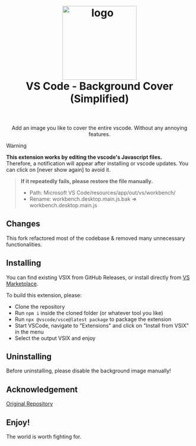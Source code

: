 <h1 align="center">
  <br>
    <img src="https://user-images.githubusercontent.com/14969576/61449520-b55d9900-a987-11e9-9dc9-e81fa416688c.png" alt="logo" width="200">
  <br>
  VS Code - Background Cover (Simplified)
  <br>

  <br>
</h1>

<p align="center">
Add an image you like to cover the entire vscode. Without any annoying features.
</p>

> [!WARNING]
>
> **This extension works by editing the vscode's Javascript files.**  
> Therefore, a notification will appear after installing or vscode updates. You can click on [never show again] to avoid it.

> **If it repeatedly fails, please restore the file manually.**
>
> - Path: Microsoft VS Code/resources/app/out/vs/workbench/
> - Rename: workbench.desktop.main.js.bak => workbench.desktop.main.js

## Changes

This fork refactored most of the codebase & removed many unnecessary functionalities.

## Installing

You can find existing VSIX from GitHub Releases, or install directly from [VS Marketplace](https://marketplace.visualstudio.com/items?itemName=xiaym-gh.background-cover-simplified).

To build this extension, please:

- Clone the repository
- Run `npm i` inside the cloned folder (or whatever tool you like)
- Run `npx @vscode/vsce@latest package` to package the extension
- Start VSCode, navigate to "Extensions" and click on "Install from VSIX" in the menu
- Select the output VSIX and enjoy

## Uninstalling

Before uninstalling, please disable the background image manually!

## Acknowledgement

[Original Repository](https://github.com/AShujiao/vscode-background-cover)

## Enjoy!

The world is worth fighting for.
